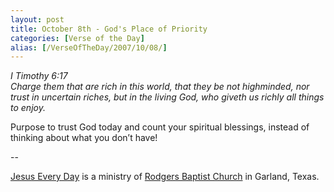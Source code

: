 ```yaml
---
layout: post
title: October 8th - God's Place of Priority
categories: [Verse of the Day]
alias: [/VerseOfTheDay/2007/10/08/]
---
```


_I Timothy 6:17  
Charge them that are rich in this world, that they be not
highminded, nor trust in uncertain riches, but in the living God, who
giveth us richly all things to enjoy._

Purpose to trust God today and count your spiritual blessings,
instead of thinking about what you don&rsquo;t have!

 --

<a href=http://jesuseveryday.net>Jesus Every Day</a> is a ministry of <a href=http://rodgersbaptist.net>Rodgers Baptist Church</a> in Garland, Texas.
